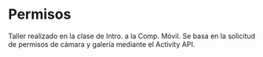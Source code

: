 # Permisos
 Taller realizado en la clase de Intro. a la Comp. Móvil. Se basa en la solicitud de permisos de cámara y galería mediante el Activity API.
